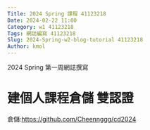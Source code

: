 ```yaml
---
Title: 2024 Spring 課程 41123218
Date: 2024-02-22 11:00 
Category: w1 41123218
Tags: 網誌編寫 41123218
Slug: 2024-Spring-w2-blog-tutorial 41123218
Author: kmol
---
```


2024 Spring 第一周網誌撰寫

<!-- PELICAN_END_SUMMARY -->

# 建個人課程倉儲 雙認證
倉儲:https://github.com/Cheennggg/cd2024
